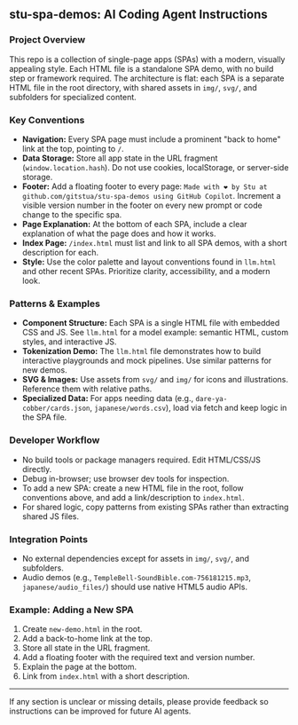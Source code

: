 ## stu-spa-demos: AI Coding Agent Instructions

### Project Overview
This repo is a collection of single-page apps (SPAs) with a modern, visually appealing style. Each HTML file is a standalone SPA demo, with no build step or framework required. The architecture is flat: each SPA is a separate HTML file in the root directory, with shared assets in `img/`, `svg/`, and subfolders for specialized content.

### Key Conventions
- **Navigation:** Every SPA page must include a prominent "back to home" link at the top, pointing to `/`.
- **Data Storage:** Store all app state in the URL fragment (`window.location.hash`). Do not use cookies, localStorage, or server-side storage.
- **Footer:** Add a floating footer to every page: `Made with ❤️ by Stu at github.com/gitstua/stu-spa-demos using GitHub Copilot`. Increment a visible version number in the footer on every new prompt or code change to the specific spa.
- **Page Explanation:** At the bottom of each SPA, include a clear explanation of what the page does and how it works.
- **Index Page:** `/index.html` must list and link to all SPA demos, with a short description for each.
- **Style:** Use the color palette and layout conventions found in `llm.html` and other recent SPAs. Prioritize clarity, accessibility, and a modern look.

### Patterns & Examples
- **Component Structure:** Each SPA is a single HTML file with embedded CSS and JS. See `llm.html` for a model example: semantic HTML, custom styles, and interactive JS.
- **Tokenization Demo:** The `llm.html` file demonstrates how to build interactive playgrounds and mock pipelines. Use similar patterns for new demos.
- **SVG & Images:** Use assets from `svg/` and `img/` for icons and illustrations. Reference them with relative paths.
- **Specialized Data:** For apps needing data (e.g., `dare-ya-cobber/cards.json`, `japanese/words.csv`), load via fetch and keep logic in the SPA file.

### Developer Workflow
- No build tools or package managers required. Edit HTML/CSS/JS directly.
- Debug in-browser; use browser dev tools for inspection.
- To add a new SPA: create a new HTML file in the root, follow conventions above, and add a link/description to `index.html`.
- For shared logic, copy patterns from existing SPAs rather than extracting shared JS files.

### Integration Points
- No external dependencies except for assets in `img/`, `svg/`, and subfolders.
- Audio demos (e.g., `TempleBell-SoundBible.com-756181215.mp3`, `japanese/audio_files/`) should use native HTML5 audio APIs.

### Example: Adding a New SPA
1. Create `new-demo.html` in the root.
2. Add a back-to-home link at the top.
3. Store all state in the URL fragment.
4. Add a floating footer with the required text and version number.
5. Explain the page at the bottom.
6. Link from `index.html` with a short description.

---
If any section is unclear or missing details, please provide feedback so instructions can be improved for future AI agents.